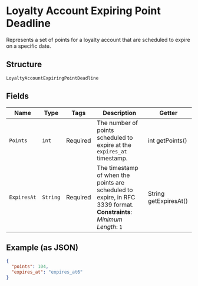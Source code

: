 
# Loyalty Account Expiring Point Deadline

Represents a set of points for a loyalty account that are scheduled to expire on a specific date.

## Structure

`LoyaltyAccountExpiringPointDeadline`

## Fields

| Name | Type | Tags | Description | Getter |
|  --- | --- | --- | --- | --- |
| `Points` | `int` | Required | The number of points scheduled to expire at the `expires_at` timestamp. | int getPoints() |
| `ExpiresAt` | `String` | Required | The timestamp of when the points are scheduled to expire, in RFC 3339 format.<br>**Constraints**: *Minimum Length*: `1` | String getExpiresAt() |

## Example (as JSON)

```json
{
  "points": 104,
  "expires_at": "expires_at6"
}
```

